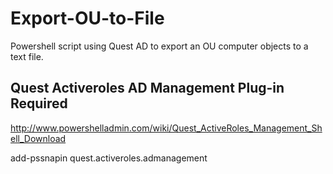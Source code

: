 # Export-OU-to-File
Powershell script using Quest AD to export an OU computer objects to a text file. 


## Quest Activeroles AD Management Plug-in Required
http://www.powershelladmin.com/wiki/Quest_ActiveRoles_Management_Shell_Download

add-pssnapin quest.activeroles.admanagement
